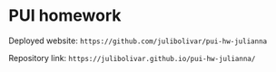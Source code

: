 # PUI homework

Deployed website: `https://github.com/julibolivar/pui-hw-julianna`

Repository link: `https://julibolivar.github.io/pui-hw-julianna/`
